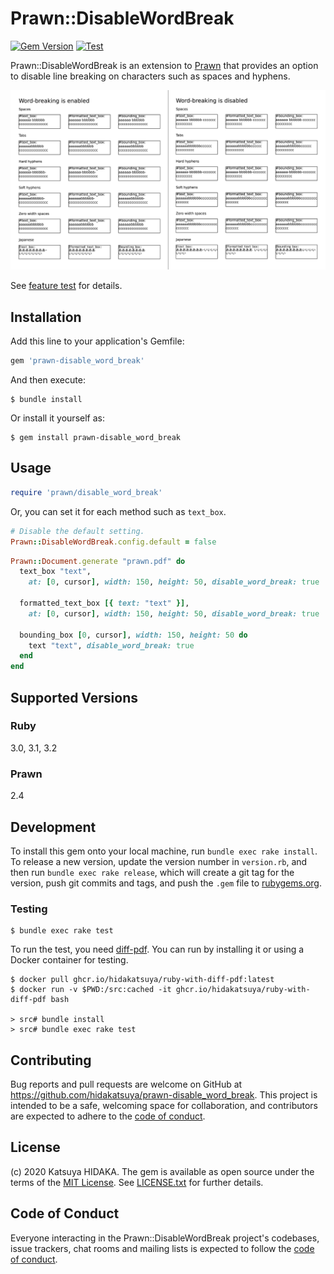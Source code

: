 # Prawn::DisableWordBreak

[![Gem Version](https://badge.fury.io/rb/prawn-disable_word_break.svg)](https://badge.fury.io/rb/prawn-disable_word_break)
[![Test](https://github.com/hidakatsuya/prawn-disable_word_break/actions/workflows/test.yml/badge.svg)](https://github.com/hidakatsuya/prawn-disable_word_break/actions/workflows/test.yml)

Prawn::DisableWordBreak is an extension to [Prawn](https://github.com/prawnpdf/prawn) that provides an option to disable line breaking on characters such as spaces and hyphens.

![](https://raw.githubusercontent.com/hidakatsuya/prawn-disable_word_break/master/doc/comparison-of-word-breaking.png)

See [feature test](test/features/text_line_wrapping_test.rb) for details.

## Installation

Add this line to your application's Gemfile:

```ruby
gem 'prawn-disable_word_break'
```

And then execute:

    $ bundle install

Or install it yourself as:

    $ gem install prawn-disable_word_break

## Usage

```ruby
require 'prawn/disable_word_break'
```

Or, you can set it for each method such as `text_box`.

```ruby
# Disable the default setting.
Prawn::DisableWordBreak.config.default = false
```

```ruby
Prawn::Document.generate "prawn.pdf" do
  text_box "text",
    at: [0, cursor], width: 150, height: 50, disable_word_break: true

  formatted_text_box [{ text: "text" }],
    at: [0, cursor], width: 150, height: 50, disable_word_break: true

  bounding_box [0, cursor], width: 150, height: 50 do
    text "text", disable_word_break: true
  end
end
```

## Supported Versions

### Ruby

3.0, 3.1, 3.2

### Prawn

2.4

## Development

To install this gem onto your local machine, run `bundle exec rake install`. To release a new version, update the version number in `version.rb`, and then run `bundle exec rake release`, which will create a git tag for the version, push git commits and tags, and push the `.gem` file to [rubygems.org](https://rubygems.org).

### Testing

    $ bundle exec rake test

To run the test, you need [diff-pdf](https://github.com/vslavik/diff-pdf). You can run by installing it or using a Docker container for testing.

    $ docker pull ghcr.io/hidakatsuya/ruby-with-diff-pdf:latest
    $ docker run -v $PWD:/src:cached -it ghcr.io/hidakatsuya/ruby-with-diff-pdf bash

    > src# bundle install
    > src# bundle exec rake test

## Contributing

Bug reports and pull requests are welcome on GitHub at https://github.com/hidakatsuya/prawn-disable_word_break. This project is intended to be a safe, welcoming space for collaboration, and contributors are expected to adhere to the [code of conduct](https://github.com/hidakatsuya/prawn-disable_word_wrap/blob/master/CODE_OF_CONDUCT.md).


## License

(c) 2020 Katsuya HIDAKA. The gem is available as open source under the terms of the [MIT License](https://opensource.org/licenses/MIT). See [LICENSE.txt](https://github.com/hidakatsuya/prawn-disable_word_break/blob/master/LICENSE.txt) for further details.

## Code of Conduct

Everyone interacting in the Prawn::DisableWordBreak project's codebases, issue trackers, chat rooms and mailing lists is expected to follow the [code of conduct](https://github.com/hidakatsuya/prawn-disable_word_break/blob/master/CODE_OF_CONDUCT.md).
